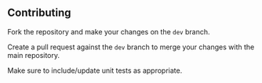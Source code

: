 ## Contributing

Fork the repository and make your changes on the `dev` branch.

Create a pull request against the `dev` branch to merge your changes with
the main repository.

Make sure to include/update unit tests as appropriate.
